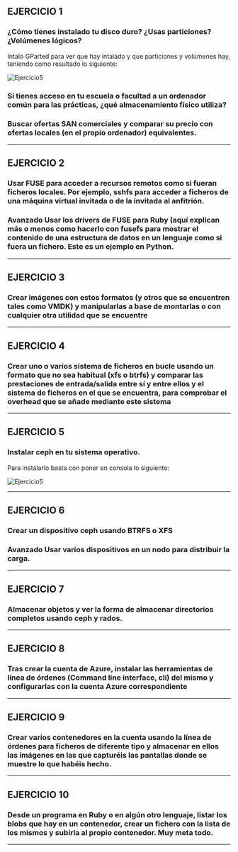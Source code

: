 ## EJERCICIO 1

### ¿Cómo tienes instalado tu disco duro? ¿Usas particiones? ¿Volúmenes lógicos?
Intalo GParted para ver que hay intalado y que particiones y volúmenes hay, teniendo como resultado lo siguiente:


![Ejercicio5](https://dl.dropbox.com/s/pf6ygzx1xvixg0o/ejercicio1.png)

    
### Si tienes acceso en tu escuela o facultad a un ordenador común para las prácticas, ¿qué almacenamiento físico utiliza?

    
### Buscar ofertas SAN comerciales y comparar su precio con ofertas locales (en el propio ordenador) equivalentes.


---

## EJERCICIO 2

### Usar FUSE para acceder a recursos remotos como si fueran ficheros locales. Por ejemplo, sshfs para acceder a ficheros de una máquina virtual invitada o de la invitada al anfitrión.


### Avanzado Usar los drivers de FUSE para Ruby (aquí explican más o menos como hacerlo con fusefs para mostrar el contenido de una estructura de datos en un lenguaje como si fuera un fichero. Este es un ejemplo en Python.


---


## EJERCICIO 3

### Crear imágenes con estos formatos (y otros que se encuentren tales como VMDK) y manipularlas a base de montarlas o con cualquier otra utilidad que se encuentre

---


## EJERCICIO 4

### Crear uno o varios sistema de ficheros en bucle usando un formato que no sea habitual (xfs o btrfs) y comparar las prestaciones de entrada/salida entre sí y entre ellos y el sistema de ficheros en el que se encuentra, para comprobar el overhead que se añade mediante este sistema

---


## EJERCICIO 5

### Instalar ceph en tu sistema operativo.

Para instalarlo basta con poner en consola lo siguiente:

![Ejercicio5](https://dl.dropbox.com/s/xgw57m27b5l2awn/ejercicio5.png)


---



## EJERCICIO 6

### Crear un dispositivo ceph usando BTRFS o XFS


### Avanzado Usar varios dispositivos en un nodo para distribuir la carga.


---



## EJERCICIO 7

### Almacenar objetos y ver la forma de almacenar directorios completos usando ceph y rados.

---


## EJERCICIO 8

### Tras crear la cuenta de Azure, instalar las herramientas de línea de órdenes (Command line interface, cli) del mismo y configurarlas con la cuenta Azure correspondiente

---



## EJERCICIO 9

### Crear varios contenedores en la cuenta usando la línea de órdenes para ficheros de diferente tipo y almacenar en ellos las imágenes en las que capturéis las pantallas donde se muestre lo que habéis hecho.

---



## EJERCICIO 10

### Desde un programa en Ruby o en algún otro lenguaje, listar los blobs que hay en un contenedor, crear un fichero con la lista de los mismos y subirla al propio contenedor. Muy meta todo.

---










